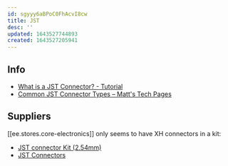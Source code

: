 ```yaml
---
id: sgyyy6aBPoC0FhAcvI8cw
title: JST
desc: ''
updated: 1643527744893
created: 1643527205941
---
```



## Info

- [What is a JST Connector? - Tutorial](https://core-electronics.com.au/tutorials/what-is-a-jst-connector.html)
- [Common JST Connector Types &#8211; Matt&#039;s Tech Pages](http://www.mattmillman.com/info/crimpconnectors/common-jst-connector-types/)

## Suppliers

[[ee.stores.core-electronics]] only seems to have XH connectors in a kit:

- [JST connector Kit (2.54mm)](https://core-electronics.com.au/jst-connector-kit-2-54mm.html)
- [JST Connectors](https://core-electronics.com.au/connectors-sockets/jst-connectors.html)
